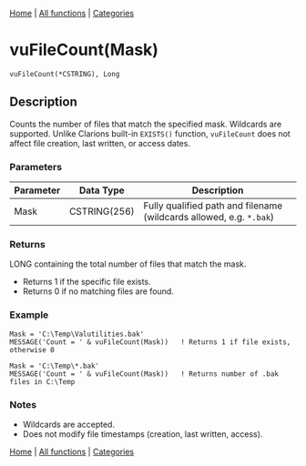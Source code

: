 [Home](../index.md) | [All functions](index.md) | [Categories](../categories/index.md)

# vuFileCount(Mask)

```Prototype
vuFileCount(*CSTRING), Long
```


## Description
Counts the number of files that match the specified mask. Wildcards are supported. Unlike Clarions built-in `EXISTS()` function, `vuFileCount` does not affect file creation, last written, or access dates.

### Parameters

| Parameter | Data Type    | Description                                                      |
|-----------|--------------|------------------------------------------------------------------|
| Mask      | CSTRING(256) | Fully qualified path and filename (wildcards allowed, e.g. `*.bak`) |

### Returns
LONG containing the total number of files that match the mask.  
- Returns 1 if the specific file exists.  
- Returns 0 if no matching files are found.  

### Example

```Clarion
Mask = 'C:\Temp\Valutilities.bak'
MESSAGE('Count = ' & vuFileCount(Mask))   ! Returns 1 if file exists, otherwise 0

Mask = 'C:\Temp\*.bak'
MESSAGE('Count = ' & vuFileCount(Mask))   ! Returns number of .bak files in C:\Temp
```

### Notes
- Wildcards are accepted.  
- Does not modify file timestamps (creation, last written, access).

[Home](../index.md) | [All functions](index.md) | [Categories](../categories/index.md)
